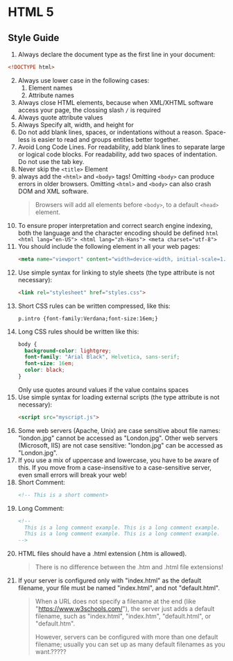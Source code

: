 # HTML 5 
## Style Guide

1. Always declare the document type as the first line in your document:
```html
<!DOCTYPE html>
```
2. Always use lower case in the following cases:  
   1. Element names  
   2. Attribute names
3. Always close HTML elements, because when XML/XHTML software access your page, the clossing slash `/` is required 
4. Always quote attribute values
5. Always Specify alt, width, and height for
6. Do not add blank lines, spaces, or indentations without a reason. Space-less is easier to read and groups entities better together. 
7. Avoid Long Code Lines. For readability, add blank lines to separate large or logical code blocks. For readability, add two spaces of indentation. Do not use the tab key.
8. Never skip the `<title>` Element
9. always add the `<html>` and `<body>` tags! Omitting `<body>` can produce errors in older browsers. Omitting `<html>` and `<body>` can also crash DOM and XML software. 
    >Browsers will add all elements before `<body>`, to a default `<head>` element.
10.  To ensure proper interpretation and correct search engine indexing, both the language and the character encoding should be defined
    ```html
    <html lang="en-US">
    <html lang="zh-Hans">
    <meta charset="utf-8">
    ``` 
11. You should include the following <meta> element in all your web pages:
    ```html
    <meta name="viewport" content="width=device-width, initial-scale=1.0">
    ```
12. Use simple syntax for linking to style sheets (the type attribute is not necessary):
    ```html
    <link rel="stylesheet" href="styles.css">
    ```
13. Short CSS rules can be written compressed, like this:
    ```
    p.intro {font-family:Verdana;font-size:16em;}
    ```
14. Long CSS rules should be written like this:
    ```css
    body {
      background-color: lightgrey;
      font-family: "Arial Black", Helvetica, sans-serif;
      font-size: 16em;
      color: black;
    }
    ```
    Only use quotes around values if the value contains spaces  
15.   Use simple syntax for loading external scripts (the type attribute is not necessary):  
      ```html
      <script src="myscript.js">
      ```
16.  Some web servers (Apache, Unix) are case sensitive about file names: "london.jpg" cannot be accessed as "London.jpg".
     Other web servers (Microsoft, IIS) are not case sensitive: "london.jpg" can be accessed as "London.jpg".
17.  If you use a mix of uppercase and lowercase, you have to be aware of this.
     If you move from a case-insensitive to a case-sensitive server, even small errors will break your web!
18.  Short Comment:
     ```html
     <!-- This is a short comment>
     ```
19.  Long Comment:
     ```html
     <!-- 
       This is a long comment example. This is a long comment example.
       This is a long comment example. This is a long comment example.
     -->
     ```
20. HTML files should have a .html extension (.htm is allowed).  
    >There is no difference between the .htm and .html file extensions!
21. If your server is configured only with "index.html" as the default filename, your file must be named "index.html", and not "default.html".  
    >When a URL does not specify a filename at the end (like "https://www.w3schools.com/"), the server just adds a default filename, such as "index.html", "index.htm", "default.html", or "default.htm".  
    >
    >However, servers can be configured with more than one default filename; usually you can set up as many default filenames as you want.?????
